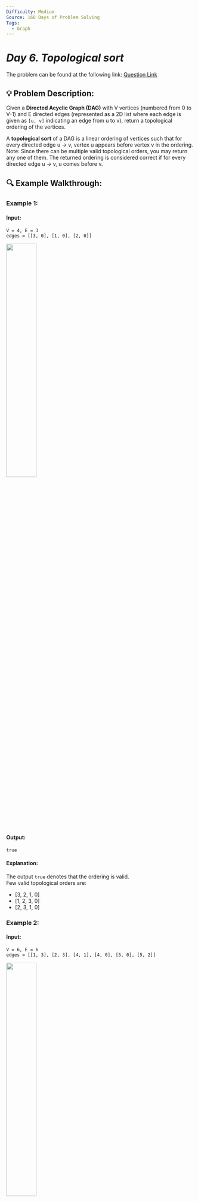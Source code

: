 ```yaml
---
Difficulty: Medium
Source: 160 Days of Problem Solving
Tags:
  - Graph
---
```


#  _Day 6. Topological sort_ 


The problem can be found at the following link: [Question Link](https://www.geeksforgeeks.org/batch/gfg-160-problems/track/graph-gfg-160/problem/topological-sort)  

## 💡 **Problem Description:**

Given a **Directed Acyclic Graph (DAG)** with V vertices (numbered from 0 to V-1) and E directed edges (represented as a 2D list where each edge is given as `[u, v]` indicating an edge from u to v), return a topological ordering of the vertices.  

A **topological sort** of a DAG is a linear ordering of vertices such that for every directed edge u -> v, vertex u appears before vertex v in the ordering.  
Note: Since there can be multiple valid topological orders, you may return any one of them. The returned ordering is considered correct if for every directed edge u -> v, u comes before v.

## 🔍 **Example Walkthrough:**

### **Example 1:**  

#### **Input:**  
```
V = 4, E = 3  
edges = [[3, 0], [1, 0], [2, 0]]
```

<img src="https://github.com/user-attachments/assets/2a57649a-027b-4ce4-8d29-f5f16724ba29" width="40%">


#### **Output:**  
```
true
```

#### **Explanation:**  
The output `true` denotes that the ordering is valid.  
Few valid topological orders are:  
- [3, 2, 1, 0]  
- [1, 2, 3, 0]  
- [2, 3, 1, 0]  



### **Example 2:**  

#### **Input:**  
```
V = 6, E = 6  
edges = [[1, 3], [2, 3], [4, 1], [4, 0], [5, 0], [5, 2]]
```

<img src="https://github.com/user-attachments/assets/d6e5ea9c-4ffb-4ec5-8ce1-9cdd5b0d6efc" width="40%">


#### **Output:**  
```
true
```

#### **Explanation:**  
The output `true` denotes that the returned ordering is valid.  
Few valid topological orders for this graph are:  
- [4, 5, 0, 1, 2, 3]  
- [5, 2, 4, 0, 1, 3]  



### **Constraints:**  
- 2 ≤ V ≤ 10³  
- 1 ≤ E (edges.size()) ≤ (V * (V - 1)) / 2  



## 🎯 **My Approach:**

### **Kahn’s Algorithm (BFS-based Topological Sort)**

### **Algorithm Steps:**

1. **Construct the Graph:**  
   - Build an **adjacency list** from the edge list.
   - Create an **in-degree array** to store the number of incoming edges for each vertex.

2. **Initialize the Queue:**  
   - Push all vertices with in-degree 0 into a queue.

3. **Process the Queue:**  
   - While the queue is not empty, pop a vertex and add it to the result list.
   - For each neighbor of the popped vertex, reduce its in-degree by 1.
   - If any neighbor's in-degree becomes 0, add it to the queue.

4. **Final Check:**  
   - If the result list contains all vertices, the ordering is valid.

## 🕒 **Time and Auxiliary Space Complexity**

- **Expected Time Complexity:** `O(V + E)`, as every vertex and edge is processed exactly once.
- **Expected Auxiliary Space Complexity:** `O(V + E)`, due to the storage required for the adjacency list, in-degree array, and queue.

## 📝 **Solution Code**

## **Code (Java)**

```java
class Solution {
    public static ArrayList<Integer> topoSort(int V, int[][] edges) {
        ArrayList<ArrayList<Integer>> g = new ArrayList<>();
        int[] in = new int[V];
        ArrayList<Integer> res = new ArrayList<>();
        for (int i = 0; i < V; i++) g.add(new ArrayList<>());
        for (int[] e : edges) {
            g.get(e[0]).add(e[1]);
            in[e[1]]++;
        }
        Queue<Integer> q = new LinkedList<>();
        for (int i = 0; i < V; i++) if (in[i] == 0) q.add(i);
        while (!q.isEmpty()) {
            int u = q.poll();
            res.add(u);
            for (int v : g.get(u)) if (--in[v] == 0) q.add(v);
        }
        return res;
    }
}
```
## 🎯 **Contribution and Support:**

For discussions, questions, or doubts related to this solution, feel free to connect on LinkedIn: [Any Questions](https://www.linkedin.com/in/sanjana-yadav007). Let’s make this learning journey more collaborative!

⭐ **If you find this helpful, please give this repository a star!** ⭐
